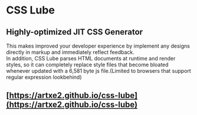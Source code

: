 # CSS Lube
## Highly-optimized JIT CSS Generator
This makes improved your developer experience by implement any designs directly in markup and immediately reflect feedback.  
In addition, CSS Lube parses HTML documents at runtime and render styles, so it can completely replace style files that become bloated whenever updated with a 6,581 byte js file.(Limited to browsers that support regular expression lookbehind)
## [https://artxe2.github.io/css-lube](https://artxe2.github.io/css-lube)
